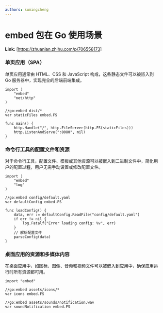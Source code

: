 ```yaml
---
authors: sumingcheng
---
```

# embed 包在 Go 使用场景



 **Link:** [https://zhuanlan.zhihu.com/p/706558173]

### 单页应用（SPA）  

单页应用通常由 HTML、CSS 和 JavaScript 构成，这些静态文件可以被嵌入到 Go 服务器中，实现完全的后端前端集成。

```
import (
    "embed"
    "net/http"
)
​
//go:embed dist/*
var staticFiles embed.FS
​
func main() {
    http.Handle("/", http.FileServer(http.FS(staticFiles)))
    http.ListenAndServe(":8080", nil)
}

```
### 命令行工具的配置文件和资源  

对于命令行工具，配置文件、模板或其他资源可以被嵌入到二进制文件中，简化用户的配置过程，用户无需手动设置或修改配置文件。

```
import (
    "embed"
    "log"
)
​
//go:embed config/default.yaml
var defaultConfig embed.FS
​
func loadConfig() {
    data, err := defaultConfig.ReadFile("config/default.yaml")
    if err != nil {
        log.Fatalf("Error loading config: %v", err)
    }
    // 解析配置文件
    parseConfig(data)
}

```
### 桌面应用的资源和多媒体内容  

在桌面应用中，如图标、图像、音频和视频文件可以被嵌入到应用中，确保应用运行时所有资源都可用。

```
import "embed"
​
//go:embed assets/icons/*
var icons embed.FS
​
//go:embed assets/sounds/notification.wav
var soundNotification embed.FS

```
